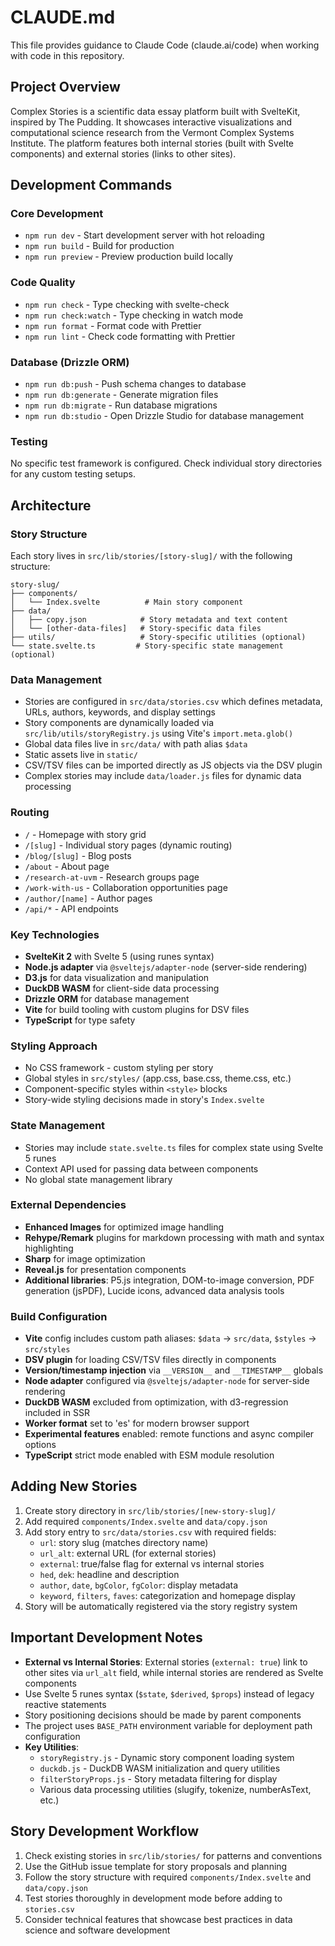 # CLAUDE.md

This file provides guidance to Claude Code (claude.ai/code) when working with code in this repository.

## Project Overview

Complex Stories is a scientific data essay platform built with SvelteKit, inspired by The Pudding. It showcases interactive visualizations and computational science research from the Vermont Complex Systems Institute. The platform features both internal stories (built with Svelte components) and external stories (links to other sites).

## Development Commands

### Core Development
- `npm run dev` - Start development server with hot reloading
- `npm run build` - Build for production
- `npm run preview` - Preview production build locally

### Code Quality
- `npm run check` - Type checking with svelte-check
- `npm run check:watch` - Type checking in watch mode
- `npm run format` - Format code with Prettier
- `npm run lint` - Check code formatting with Prettier

### Database (Drizzle ORM)
- `npm run db:push` - Push schema changes to database
- `npm run db:generate` - Generate migration files
- `npm run db:migrate` - Run database migrations
- `npm run db:studio` - Open Drizzle Studio for database management

### Testing
No specific test framework is configured. Check individual story directories for any custom testing setups.

## Architecture

### Story Structure
Each story lives in `src/lib/stories/[story-slug]/` with the following structure:
```
story-slug/
├── components/
│   └── Index.svelte          # Main story component
├── data/
│   ├── copy.json            # Story metadata and text content
│   └── [other-data-files]   # Story-specific data files
├── utils/                   # Story-specific utilities (optional)
└── state.svelte.ts         # Story-specific state management (optional)
```

### Data Management
- Stories are configured in `src/data/stories.csv` which defines metadata, URLs, authors, keywords, and display settings
- Story components are dynamically loaded via `src/lib/utils/storyRegistry.js` using Vite's `import.meta.glob()`
- Global data files live in `src/data/` with path alias `$data`
- Static assets live in `static/`
- CSV/TSV files can be imported directly as JS objects via the DSV plugin
- Complex stories may include `data/loader.js` files for dynamic data processing

### Routing
- `/` - Homepage with story grid
- `/[slug]` - Individual story pages (dynamic routing)
- `/blog/[slug]` - Blog posts  
- `/about` - About page
- `/research-at-uvm` - Research groups page
- `/work-with-us` - Collaboration opportunities page
- `/author/[name]` - Author pages
- `/api/*` - API endpoints

### Key Technologies
- **SvelteKit 2** with Svelte 5 (using runes syntax)
- **Node.js adapter** via `@sveltejs/adapter-node` (server-side rendering)
- **D3.js** for data visualization and manipulation
- **DuckDB WASM** for client-side data processing
- **Drizzle ORM** for database management
- **Vite** for build tooling with custom plugins for DSV files
- **TypeScript** for type safety

### Styling Approach
- No CSS framework - custom styling per story
- Global styles in `src/styles/` (app.css, base.css, theme.css, etc.)
- Component-specific styles within `<style>` blocks
- Story-wide styling decisions made in story's `Index.svelte`

### State Management
- Stories may include `state.svelte.ts` files for complex state using Svelte 5 runes
- Context API used for passing data between components
- No global state management library

### External Dependencies
- **Enhanced Images** for optimized image handling
- **Rehype/Remark** plugins for markdown processing with math and syntax highlighting
- **Sharp** for image optimization
- **Reveal.js** for presentation components  
- **Additional libraries**: P5.js integration, DOM-to-image conversion, PDF generation (jsPDF), Lucide icons, advanced data analysis tools

### Build Configuration
- **Vite** config includes custom path aliases: `$data` → `src/data`, `$styles` → `src/styles`
- **DSV plugin** for loading CSV/TSV files directly in components
- **Version/timestamp injection** via `__VERSION__` and `__TIMESTAMP__` globals
- **Node adapter** configured via `@sveltejs/adapter-node` for server-side rendering
- **DuckDB WASM** excluded from optimization, with d3-regression included in SSR
- **Worker format** set to 'es' for modern browser support
- **Experimental features** enabled: remote functions and async compiler options
- **TypeScript** strict mode enabled with ESM module resolution

## Adding New Stories

1. Create story directory in `src/lib/stories/[new-story-slug]/`
2. Add required `components/Index.svelte` and `data/copy.json`
3. Add story entry to `src/data/stories.csv` with required fields:
   - `url`: story slug (matches directory name)
   - `url_alt`: external URL (for external stories)
   - `external`: true/false flag for external vs internal stories
   - `hed`, `dek`: headline and description
   - `author`, `date`, `bgColor`, `fgColor`: display metadata
   - `keyword`, `filters`, `faves`: categorization and homepage display
4. Story will be automatically registered via the story registry system

## Important Development Notes

- **External vs Internal Stories**: External stories (`external: true`) link to other sites via `url_alt` field, while internal stories are rendered as Svelte components
- Use Svelte 5 runes syntax (`$state`, `$derived`, `$props`) instead of legacy reactive statements
- Story positioning decisions should be made by parent components
- The project uses `BASE_PATH` environment variable for deployment path configuration
- **Key Utilities**: 
  - `storyRegistry.js` - Dynamic story component loading system
  - `duckdb.js` - DuckDB WASM initialization and query utilities
  - `filterStoryProps.js` - Story metadata filtering for display
  - Various data processing utilities (slugify, tokenize, numberAsText, etc.)

## Story Development Workflow

1. Check existing stories in `src/lib/stories/` for patterns and conventions
2. Use the GitHub issue template for story proposals and planning
3. Follow the story structure with required `components/Index.svelte` and `data/copy.json`
4. Test stories thoroughly in development mode before adding to `stories.csv`
5. Consider technical features that showcase best practices in data science and software development